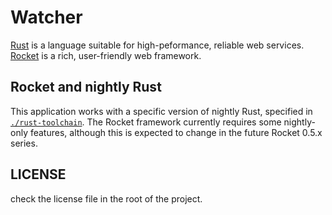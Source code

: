 # Watcher

[Rust][] is a language suitable for high-peformance, reliable web services. [Rocket][] is a rich, user-friendly web framework.

[rust]: https://www.rust-lang.org/
[rocket]: https://rocket.rs/

## Rocket and nightly Rust

This application works with a specific version of nightly Rust, specified in [`./rust-toolchain`](./rust-toolchain). The Rocket framework currently requires some nightly-only features, although this is expected to change in the future Rocket 0.5.x series.

## LICENSE

check the license file in the root of the project.
